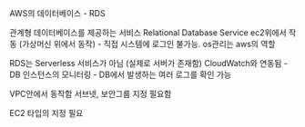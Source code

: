 AWS의 데이터베이스 - RDS

관계형 데이터베이스를 제공하는 서비스
Relational Database Service
ec2위에서 작동 (가상머신 위에서 동작) - 직접 시스템에 로그인 불가능. os관리는 aws의 역할

RDS는 Serverless 서비스가 아님 (실제로 서버가 존재함)
CloudWatch와 연동됨 - DB 인스턴스의 모니터링 - DB에서 발생하는 여러 로그를 확인 가능

VPC안에서 동작함
서브넷, 보안그룹 지정 필요함

EC2 타입의 지정 필요
